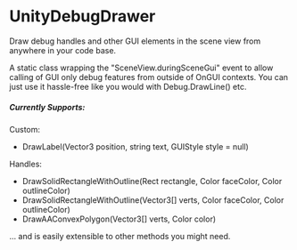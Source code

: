 # UnityDebugDrawer
Draw debug handles and other GUI elements in the scene view from anywhere in your code base.

A static class wrapping the "SceneView.duringSceneGui" event to allow calling of GUI only debug features from outside of OnGUI contexts. You can just use it hassle-free like you would with Debug.DrawLine() etc.

##### Currently Supports: #####

  Custom:
  * DrawLabel(Vector3 position, string text, GUIStyle style = null)

  Handles:
  * DrawSolidRectangleWithOutline(Rect rectangle, Color faceColor, Color outlineColor)
  * DrawSolidRectangleWithOutline(Vector3[] verts, Color faceColor, Color outlineColor)
  * DrawAAConvexPolygon(Vector3[] verts, Color color)

... and is easily extensible to other methods you might need.

